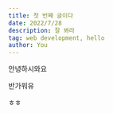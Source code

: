 ```yaml
---
title: 첫 번째 글이다
date: 2022/7/28
description: 잘 봐라
tag: web development, hello
author: You
---
```


안녕하시와요

반가워유

ㅎㅎ